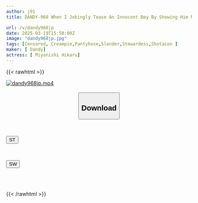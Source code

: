 ```yaml
---
author: j91
title: DANDY-968 When I Jokingly Tease An Innocent Boy By Showing Him My Panties, He Goes Crazy! Even Though I Let Him Cum, His Erection Doesn't Go Away, So He Chases Me And Gets Fucked In The Blind Spot Of The Plane.

url: /v/dandy968jp
date: 2025-03-19T15:50:00Z
image: "dandy968jp.jpg"
tags: [Censored, Creampie,Pantyhose,Slender,Stewardess,Shotacon	]
maker: [ Dandy]
actress: [ Miyanishi Hikaru]
---
```



{{< rawhtml >}}

<div class="video" data-videoid="GJQZBP7zz3i1kwq">
    <a href="javascript:;">
        <img src="/v/dandy968jp/dandy968jp.jpg" width="WIDTH" height="HEIGHT" alt="dandy968jp.mp4" loading="lazy">
    </a>
</div>

<script type="text/javascript" src="https://j91.asia/asset/on-demand-st.js"></script>

<br>
  <link rel="stylesheet" href="https://j91.asia/asset/bs5.css">
  
  <center>
  <button class="btn btn-primary" type="button" data-bs-toggle="collapse" data-bs-target=".multi-collapse" aria-expanded="false" aria-controls="multiCollapseExample1 multiCollapseExample2"><h2>Download</h2></button></center>
</p>
<div class="row">
  <div class="col">
    <div class="collapse multi-collapse" id="multiCollapseExample1">
      <div class="card card-body">
	      	      <br>
<div class="buttons">  
<p><a href="/v/dandy968jp/st.html" target="_blank"><button class="btn-hover color-3"><i class="fa fa-download"></i> ST</button></a></p></div>
    </div>
  </div>
</div>
  <div class="col">
    <div class="collapse multi-collapse" id="multiCollapseExample2">
      <div class="card card-body">
	      <br>
<div class="buttons">
<p><a href="/v/dandy968jp/sw.html" target="_blank"><button class="btn-hover color-2"><i class="fa fa-download"></i> SW</button></a></p></div>
<br><br>
      </div>
    </div>
  </div>
</div>

{{< /rawhtml >}}